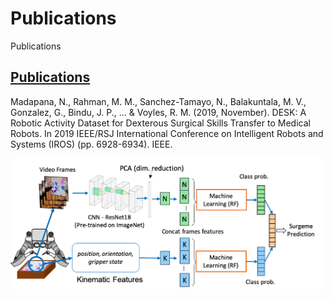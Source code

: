 # Publications

Publications

## [Publications]()
Madapana, N., Rahman, M. M., Sanchez-Tamayo, N., Balakuntala, M. V., Gonzalez, G., Bindu, J. P., … & Voyles, R. M. (2019, November). DESK: A Robotic Activity Dataset for Dexterous Surgical Skills Transfer to Medical Robots. In 2019 IEEE/RSJ International Conference on Intelligent Robots and Systems (IROS) (pp. 6928-6934). IEEE.
<p align="center">
  <img width="640" src="surgeme_rec.png">
</p>


